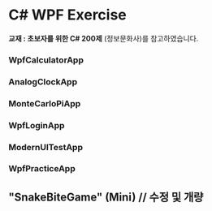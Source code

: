 # C# WPF Exercise

__교재 : 초보자를 위한 C# 200제__ (정보문화사)를 참고하였습니다.</br>

### WpfCalculatorApp
### AnalogClockApp
### MonteCarloPiApp

### WpfLoginApp
### ModernUITestApp
### WpfPracticeApp

## "SnakeBiteGame" (Mini) // 수정 및 개량
